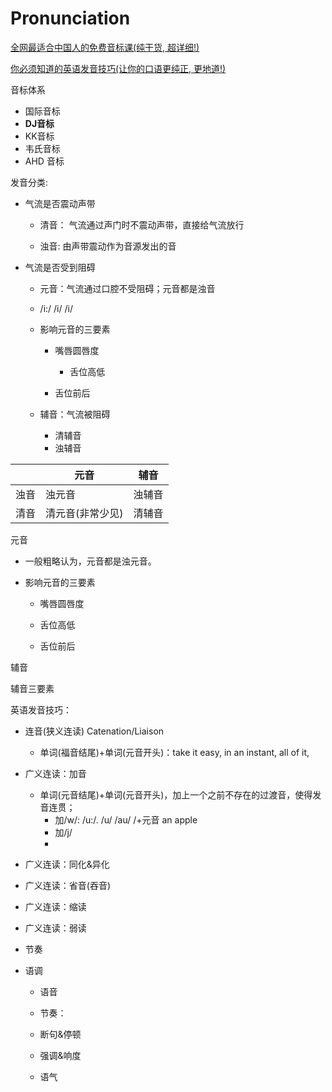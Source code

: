 # Pronunciation

[全网最适合中国人的免费音标课(纯干货, 超详细!)](https://www.bilibili.com/video/BV1iV411z7Nj/?spm_id_from=333.788.recommend_more_video.0&vd_source=50ac7e35d44afea54a236dfa228f618f)

[你必须知道的英语发音技巧(让你的口语更纯正, 更地道!)](https://www.bilibili.com/video/BV1SZ4y1K7Lr?spm_id_from=333.337.search-card.all.click&vd_source=50ac7e35d44afea54a236dfa228f618f)

音标体系

* 国际音标
* **DJ音标**
* KK音标
* 韦氏音标
* AHD 音标

发音分类: 

* 气流是否震动声带

  * 清音： 气流通过声门时不震动声带，直接给气流放行

  * 浊音: 由声带震动作为音源发出的音
* 气流是否受到阻碍

  * 元音：气流通过口腔不受阻碍；元音都是浊音
  * /i:/   /i/    /i/
    
  * 影响元音的三要素
    
    * 嘴唇圆唇度
      * 舌位高低
    
    * 舌位前后
  * 辅音：气流被阻碍
    * 清辅音
    * 浊辅音

|      | 元音             | 辅音   |
| ---- | ---------------- | ------ |
| 浊音 | 浊元音           | 浊辅音 |
| 清音 | 清元音(非常少见) | 清辅音 |

元音

* 一般粗略认为，元音都是浊元音。

* 影响元音的三要素

  * 嘴唇圆唇度

  * 舌位高低


  * 舌位前后



辅音

辅音三要素





英语发音技巧：

* 连音(狭义连读) Catenation/Liaison
  * 单词(福音结尾)+单词(元音开头)：take it easy, in an instant, all of it, 

* 广义连读：加音

  * 单词(元音结尾)+单词(元音开头)，加上一个之前不存在的过渡音，使得发音连贯；
    * 加/w/: /u:/. /u/ /au/ /+元音  an apple
    * 加/j/
    * 

* 广义连读：同化&异化

* 广义连读：省音(吞音)

* 广义连读：缩读

* 广义连读：弱读

* 节奏

* 语调

  * 语音

  * 节奏：

  * 断句&停顿

  * 强调&响度

  * 语气

